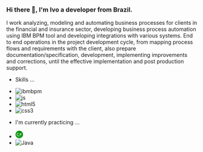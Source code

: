 ### Hi there 👋, I'm Ivo a developer from Brazil.

I work analyzing, modeling and automating business processes for clients in the financial and insurance sector, developing business process automation using IBM BPM tool and developing integrations with various systems. End to end operations in the project development cycle, from mapping process flows and requirements with the client, also prepare documentation/specification, development, implementing improvements and corrections, until the effective implementation and post production support.

- Skills ...
- <img src="https://cdn.iconscout.com/icon/free/png-256/ibm-282120.png" alt="ibmbpm" width="20" height="20"/>
- <img src="https://www.flaticon.com/svg/vstatic/svg/541/541509.svg?token=exp=1615758610~hmac=d6adc9fde89ad28f5f783ebbcb5e4ce3" alt="js" width="20" height="20"/>
- <img src="https://www.flaticon.com/svg/vstatic/svg/888/888859.svg?token=exp=1615758812~hmac=ead9228e1784139ee7c92ba8bb851228" alt="html5" width="20" height="20"/>
- <img src="https://www.flaticon.com/svg/vstatic/svg/888/888847.svg?token=exp=1615758861~hmac=ab6509f044767353697e4a157e5bc0bf" alt="css3" width="20" height="20"/>

- I'm currently practicing ...
- <img src="https://raw.githubusercontent.com/github/explore/80688e429a7d4ef2fca1e82350fe8e3517d3494d/topics/csharp/csharp.png" alt="C#" width="20" height="20"/>
- <img src="https://www.flaticon.com/svg/vstatic/svg/226/226777.svg?token=exp=1615758257~hmac=305755aa6e95085fae12d8b7f0277f51" alt="Java"  width="20" height="20"/>
